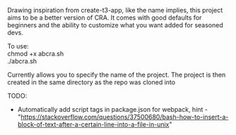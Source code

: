 Drawing inspiration from create-t3-app, like the name implies, this project aims to be a better version of CRA.
It comes with good defaults for beginners and the ability to customize what you want added for seasoned devs. 

To use:\
chmod +x abcra.sh\
./abcra.sh

Currently allows you to specify the name of the project. The project is then created in the same directory as the repo was cloned into


TODO:
- Automatically add script tags in package.json for webpack, hint - "https://stackoverflow.com/questions/37500680/bash-how-to-insert-a-block-of-text-after-a-certain-line-into-a-file-in-unix"
